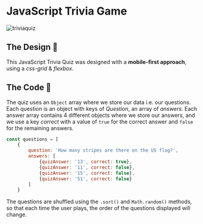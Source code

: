# JavaScript Trivia Game

![triviaquiz](https://github.com/alessandrothedev/quiz/blob/main/jstriviapreview.png)

## The Design :large_blue_diamond:
This JavaScript Trivia Quiz was designed with a **mobile-first approach**, using a _css-grid_ & _flexbox_.

## The Code :large_orange_diamond:
The quiz uses an `Object` array where we store our data i.e. our questions. Each question is an object with keys of _Question_, an array of _answers_. Each answer array contains 4 different objects where we store our answers, and we use a key _correct_ with a value of `true` for the correct answer and `false` for the remaining answers.

```javascript
const questions = [
    {
        question: 'How many stripes are there on the US flag?',
        answers: [
            {quizAnswer: '13', correct: true},
            {quizAnswer: '11', correct: false},
            {quizAnswer: '15', correct: false},
            {quizAnswer: '51', correct: false}
        ]
    }
```

The questions are shuffled using the `.sort()` and `Math.random()` methods, so that each time the user plays, the order of the questions displayed will change.
